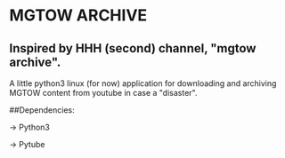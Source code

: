 # MGTOW ARCHIVE
## Inspired by HHH (second) channel, "mgtow archive".
A little python3 linux (for now) application for downloading and 
archiving MGTOW content from youtube in case a 
"disaster".

##Dependencies:

-> Python3

-> Pytube